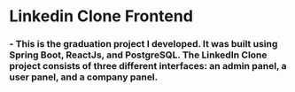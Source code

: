 # Linkedin Clone Frontend
### - This is the graduation project I developed. It was built using Spring Boot, ReactJs, and PostgreSQL. The LinkedIn Clone project consists of three different interfaces: an admin panel, a user panel, and a company panel.
 
